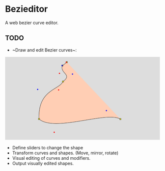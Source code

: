 # Bezieditor

A web bezier curve editor.


## TODO

- ~Draw and edit Bezier curves~:

![Bezier edit showcase](./images/bezier-showcase.png?raw=true)

- Define sliders to change the shape
- Transform curves and shapes. (Move, mirror, rotate)
- Visual editing of curves and modifiers.
- Output visually edited shapes. 
